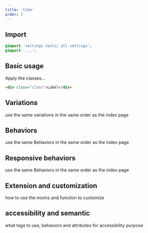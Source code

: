 ```yaml
---
title: 'Code'
order: 2
---
```


## Import

```css
@import 'settings-tools/_all-settings';
@import '...';
```

## Basic usage

Apply the classes...

```html
<div class="class">Label</div>
```

<preview path="src/pages/Components/Notification/Notification/previews/Notification"></preview>

## Variations

use the same variations in the same order as the index page

## Behaviors

use the same Behaviors in the same order as the index page

## Responsive behaviors

use the same Behaviors in the same order as the index page

## Extension and customization

how to use the mixins and function to customize

## accessibility and semantic

what tags to use, behaviors and attributes for accessibility purpose